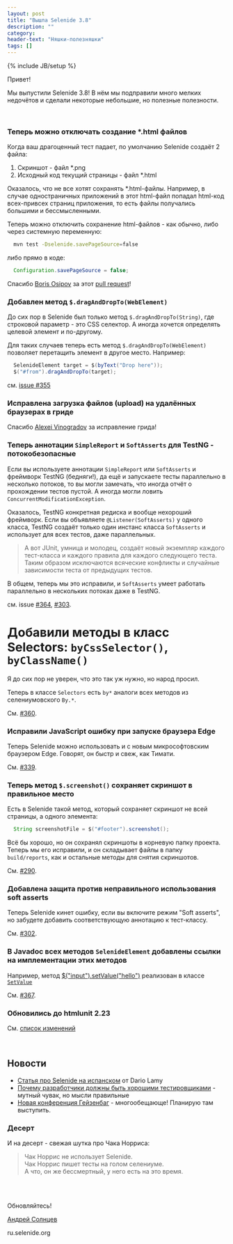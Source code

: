 ```yaml
---
layout: post
title: "Вышла Selenide 3.8"
description: ""
category:
header-text: "Няшки-полезняшки"
tags: []
---
```

{% include JB/setup %}

Привет!

Мы выпустили Selenide 3.8! В нём мы подправили много мелких недочётов и сделали некоторые небольшие, но полезные полезности. 

<br/>

### Теперь можно отключать создание *.html файлов

Когда ваш драгоценный тест падает, по умолчанию Selenide создаёт 2 файла:

1. Скриншот - файл *.png
2. Исходный код текущий страницы - файл *.html
 
Оказалось, что не все хотят сохранять *.html-файлы. Например, в случае одностраничных приложений 
в этот html-файл попадал html-код всех-привсех страниц приложения, то есть файлы получались
большими и бессмысленными.

Теперь можно отключить сохранение html-файлов - как обычно, либо через системную переменную:

```bash
  mvn test -Dselenide.savePageSource=false
```

либо прямо в коде:

```java
  Configuration.savePageSource = false;
```

Спасибо [Boris Osipov](https://github.com/BorisOsipov) за этот [pull request](https://github.com/codeborne/selenide/pull/359)!

### Добавлен метод `$.dragAndDropTo(WebElement)`

До сих пор в Selenide был только метод `$.dragAndDropTo(String)`,
где строковой параметр - это CSS селектор. А иногда хочется определять целевой элемент и по-другому.

Для таких случаев теперь есть метод `$.dragAndDropTo(WebElement)` позволяет перетащить элемент в другое место. Например:

```java
  SelenideElement target = $(byText("Drop here"));
  $("#from").dragAndDropTo(target);
```

см. [issue #355](https://github.com/codeborne/selenide/issues/355)

### Исправлена загрузка файлов (upload) на удалённых браузерах в гриде

Спасибо [Alexei Vinogradov](https://github.com/vinogradoff) за исправление грида!

### Теперь аннотации `SimpleReport` и `SoftAsserts` для TestNG - потокобезопасные

Если вы используете аннотации `SimpleReport` или `SoftAsserts` и фреймворк TestNG (бедняги!),
да ещё и запускаете тесты параллельно в несколько потоков, то вы могли замечать,
что иногда отчёт о прохождении тестов пустой. А иногда могли ловить `ConcurrentModificationException`.

Оказалось, TestNG конкретная редиска и вообще нехороший фреймворк. 
Если вы объявляете `@Listener(SoftAsserts)` у одного класса, TestNG 
создаёт только один инстанс класса `SoftAsserts` и использует для всех тестов, даже параллельных.

> А вот JUnit, умница и молодец, создаёт новый экземпляр каждого тест-класса и 
каждого правила для каждого следующего теста. Таким образом исключаются 
всяческие конфликты и случайные зависимости теста от предыдущих тестов. 

В общем, теперь мы это исправили, и `SoftAsserts` умеет работать параллельно в нескольких потоках
даже в TestNG. 

см. issue [#364](https://github.com/codeborne/selenide/issues/364),
[#303](https://github.com/codeborne/selenide/issues/303).

# Добавили методы в класс Selectors: `byCssSelector()`, `byClassName()`

Я до сих пор не уверен, что это так уж нужно, но народ просил.

Теперь в классе `Selectors` есть `by*` аналоги всех методов из селениумовского `By.*`.

См. [#360](https://github.com/codeborne/selenide/issues/360).

### Исправили JavaScript ошибку при запуске браузера Edge

Теперь Selenide можно использовать и с новым микрософтовским браузером Edge.
Говорят, он быстр и свеж, как Тимати. 

См. [#339](https://github.com/codeborne/selenide/issues/339).

### Теперь метод `$.screenshot()` сохраняет скриншот в правильное место

Есть в Selenide такой метод, который сохраняет скриншот не всей страницы, а одного элемента:

```java
  String screenshotFile = $("#footer").screenshot();
```

Всё бы хорошо, но он сохранял скриншоты в корневую папку проекта. 
Теперь мы его исправили, и он складывает файлы в папку `build/reports`, как и остальные методы для снятия скриншотов.

См. [#290](https://github.com/codeborne/selenide/issues/290).

### Добавлена защита против неправильного использования soft asserts 

Теперь Selenide кинет ошибку, если вы включите режим 
"Soft asserts", но забудете добавить соответствующую аннотацию к тест-классу.

См. [#302](https://github.com/codeborne/selenide/issues/302).

### В Javadoc всех методов `SelenideElement` добавлены ссылки на имплементации этих методов

Например, метод [$("input").setValue("hello")](http://selenide.org/javadoc/3.8/com/codeborne/selenide/SelenideElement.html#setValue-java.lang.String-)
реализован в классе [`SetValue`](http://selenide.org/javadoc/3.8/com/codeborne/selenide/commands/SetValue.html)

См. [#367](https://github.com/codeborne/selenide/issues/367).

### Обновились до htmlunit 2.23

См. [список изменений](http://htmlunit.sourceforge.net/changes-report.html#a2.23)

<br/>

## Новости 

* [Статья про Selenide на испанском](http://itech.folderit.net/1232/selenide-framework-for-testing-automation/) от Dario Lamy
* [Почему разработчики должны быть хорошими тестировщиками](http://asolntsev.github.io/ru/2016/08/05/why-programmer-cannot-be-true-tester/) - мутный чувак, но мысли правильные
* [Новая конференция Гейзенбаг](http://heisenbug.ru/) - многообещающе! Планирую там выступить.

### Десерт

И на десерт - свежая шутка про Чака Норриса:

> Чак Норрис не использует Selenide.<br/>
> Чак Норрис пишет тесты на голом селениуме.<br/>
> А что, он же бессмертный, у него есть на это время.

<br/>
<br/>

Обновляйтесь!

[Андрей Солнцев](http://asolntsev.github.io/)

ru.selenide.org
